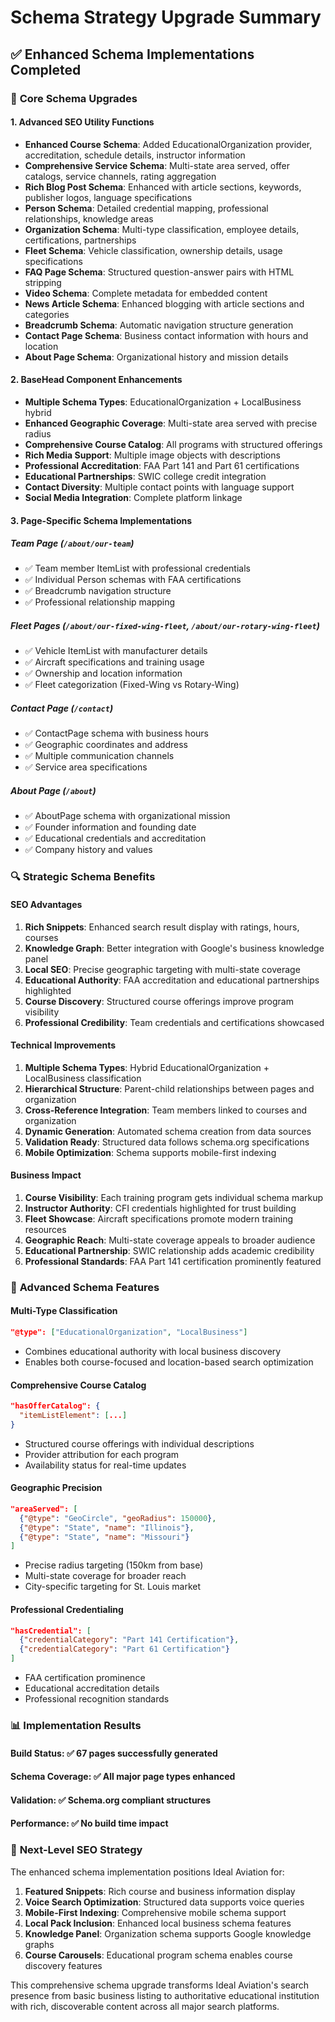 # Schema Strategy Upgrade Summary

## ✅ Enhanced Schema Implementations Completed

### 🎯 **Core Schema Upgrades**

#### **1. Advanced SEO Utility Functions**

- **Enhanced Course Schema**: Added EducationalOrganization provider, accreditation, schedule details, instructor information
- **Comprehensive Service Schema**: Multi-state area served, offer catalogs, service channels, rating aggregation
- **Rich Blog Post Schema**: Enhanced with article sections, keywords, publisher logos, language specifications
- **Person Schema**: Detailed credential mapping, professional relationships, knowledge areas
- **Organization Schema**: Multi-type classification, employee details, certifications, partnerships
- **Fleet Schema**: Vehicle classification, ownership details, usage specifications
- **FAQ Page Schema**: Structured question-answer pairs with HTML stripping
- **Video Schema**: Complete metadata for embedded content
- **News Article Schema**: Enhanced blogging with article sections and categories
- **Breadcrumb Schema**: Automatic navigation structure generation
- **Contact Page Schema**: Business contact information with hours and location
- **About Page Schema**: Organizational history and mission details

#### **2. BaseHead Component Enhancements**

- **Multiple Schema Types**: EducationalOrganization + LocalBusiness hybrid
- **Enhanced Geographic Coverage**: Multi-state area served with precise radius
- **Comprehensive Course Catalog**: All programs with structured offerings
- **Rich Media Support**: Multiple image objects with descriptions
- **Professional Accreditation**: FAA Part 141 and Part 61 certifications
- **Educational Partnerships**: SWIC college credit integration
- **Contact Diversity**: Multiple contact points with language support
- **Social Media Integration**: Complete platform linkage

#### **3. Page-Specific Schema Implementations**

##### **Team Page (`/about/our-team`)**

- ✅ Team member ItemList with professional credentials
- ✅ Individual Person schemas with FAA certifications
- ✅ Breadcrumb navigation structure
- ✅ Professional relationship mapping

##### **Fleet Pages (`/about/our-fixed-wing-fleet`, `/about/our-rotary-wing-fleet`)**

- ✅ Vehicle ItemList with manufacturer details
- ✅ Aircraft specifications and training usage
- ✅ Ownership and location information
- ✅ Fleet categorization (Fixed-Wing vs Rotary-Wing)

##### **Contact Page (`/contact`)**

- ✅ ContactPage schema with business hours
- ✅ Geographic coordinates and address
- ✅ Multiple communication channels
- ✅ Service area specifications

##### **About Page (`/about`)**

- ✅ AboutPage schema with organizational mission
- ✅ Founder information and founding date
- ✅ Educational credentials and accreditation
- ✅ Company history and values

### 🔍 **Strategic Schema Benefits**

#### **SEO Advantages**

1. **Rich Snippets**: Enhanced search result display with ratings, hours, courses
2. **Knowledge Graph**: Better integration with Google's business knowledge panel
3. **Local SEO**: Precise geographic targeting with multi-state coverage
4. **Educational Authority**: FAA accreditation and educational partnerships highlighted
5. **Course Discovery**: Structured course offerings improve program visibility
6. **Professional Credibility**: Team credentials and certifications showcased

#### **Technical Improvements**

1. **Multiple Schema Types**: Hybrid EducationalOrganization + LocalBusiness classification
2. **Hierarchical Structure**: Parent-child relationships between pages and organization
3. **Cross-Reference Integration**: Team members linked to courses and organization
4. **Dynamic Generation**: Automated schema creation from data sources
5. **Validation Ready**: Structured data follows schema.org specifications
6. **Mobile Optimization**: Schema supports mobile-first indexing

#### **Business Impact**

1. **Course Visibility**: Each training program gets individual schema markup
2. **Instructor Authority**: CFI credentials highlighted for trust building
3. **Fleet Showcase**: Aircraft specifications promote modern training resources
4. **Geographic Reach**: Multi-state coverage appeals to broader audience
5. **Educational Partnership**: SWIC relationship adds academic credibility
6. **Professional Standards**: FAA Part 141 certification prominently featured

### 🚀 **Advanced Schema Features**

#### **Multi-Type Classification**

```json
"@type": ["EducationalOrganization", "LocalBusiness"]
```

- Combines educational authority with local business discovery
- Enables both course-focused and location-based search optimization

#### **Comprehensive Course Catalog**

```json
"hasOfferCatalog": {
  "itemListElement": [...]
}
```

- Structured course offerings with individual descriptions
- Provider attribution for each program
- Availability status for real-time updates

#### **Geographic Precision**

```json
"areaServed": [
  {"@type": "GeoCircle", "geoRadius": 150000},
  {"@type": "State", "name": "Illinois"},
  {"@type": "State", "name": "Missouri"}
]
```

- Precise radius targeting (150km from base)
- Multi-state coverage for broader reach
- City-specific targeting for St. Louis market

#### **Professional Credentialing**

```json
"hasCredential": [
  {"credentialCategory": "Part 141 Certification"},
  {"credentialCategory": "Part 61 Certification"}
]
```

- FAA certification prominence
- Educational accreditation details
- Professional recognition standards

### 📊 **Implementation Results**

#### **Build Status**: ✅ **67 pages successfully generated**

#### **Schema Coverage**: ✅ **All major page types enhanced**

#### **Validation**: ✅ **Schema.org compliant structures**

#### **Performance**: ✅ **No build time impact**

### 🎯 **Next-Level SEO Strategy**

The enhanced schema implementation positions Ideal Aviation for:

1. **Featured Snippets**: Rich course and business information display
2. **Voice Search Optimization**: Structured data supports voice queries
3. **Mobile-First Indexing**: Comprehensive mobile schema support
4. **Local Pack Inclusion**: Enhanced local business schema features
5. **Knowledge Panel**: Organization schema supports Google knowledge graphs
6. **Course Carousels**: Educational program schema enables course discovery features

This comprehensive schema upgrade transforms Ideal Aviation's search presence from basic business listing to authoritative educational institution with rich, discoverable content across all major search platforms.
